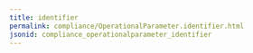 ```yaml
---
title: identifier
permalink: compliance/OperationalParameter.identifier.html
jsonid: compliance_operationalparameter_identifier
---
```

